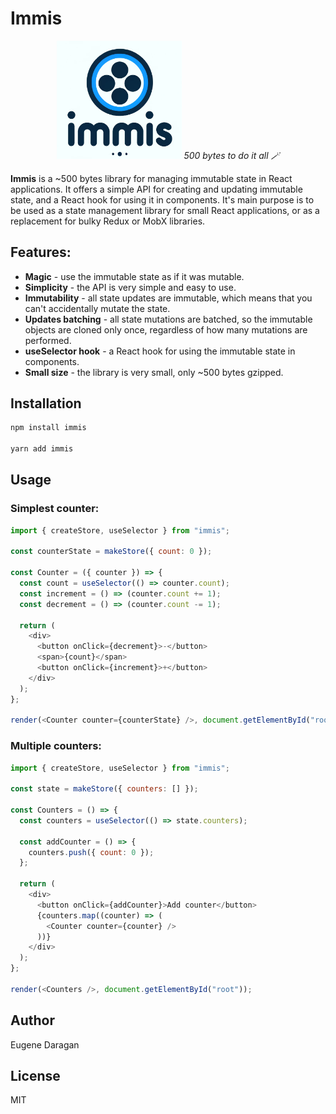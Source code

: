 # Immis

<p align="center">
    <img src="https://raw.githubusercontent.com/zheksoon/immis/master/assets/immis.png" alt="Immis logo" width="200" />
    <i>500 bytes to do it all 🪄</i>
</p>

**Immis** is a ~500 bytes library for managing immutable state in React applications. It offers a simple API for creating and updating immutable state, and a React hook for using it in components. It's main purpose is to be used as a state management library for small React applications, or as a replacement for bulky Redux or MobX libraries.

## Features:

- **Magic** - use the immutable state as if it was mutable.
- **Simplicity** - the API is very simple and easy to use.
- **Immutability** - all state updates are immutable, which means that you can't accidentally mutate the state.
- **Updates batching** - all state mutations are batched, so the immutable objects are cloned only once, regardless of how many mutations are performed.
- **useSelector hook** - a React hook for using the immutable state in components.
- **Small size** - the library is very small, only ~500 bytes gzipped.

## Installation

```bash
npm install immis

yarn add immis
```

## Usage

### Simplest counter:

```js
import { createStore, useSelector } from "immis";

const counterState = makeStore({ count: 0 });

const Counter = ({ counter }) => {
  const count = useSelector(() => counter.count);
  const increment = () => (counter.count += 1);
  const decrement = () => (counter.count -= 1);

  return (
    <div>
      <button onClick={decrement}>-</button>
      <span>{count}</span>
      <button onClick={increment}>+</button>
    </div>
  );
};

render(<Counter counter={counterState} />, document.getElementById("root"));
```

### Multiple counters:

```js
import { createStore, useSelector } from "immis";

const state = makeStore({ counters: [] });

const Counters = () => {
  const counters = useSelector(() => state.counters);

  const addCounter = () => {
    counters.push({ count: 0 });
  };

  return (
    <div>
      <button onClick={addCounter}>Add counter</button>
      {counters.map((counter) => (
        <Counter counter={counter} />
      ))}
    </div>
  );
};

render(<Counters />, document.getElementById("root"));
```

## Author

Eugene Daragan

## License

MIT
